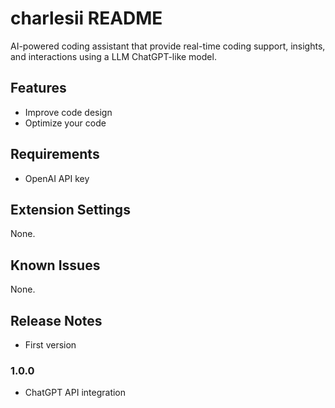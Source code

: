 # charlesii README

AI-powered coding assistant that provide real-time coding support, insights, and interactions using a LLM ChatGPT-like model.

## Features

- Improve code design
- Optimize your code

## Requirements

- OpenAI API key

## Extension Settings

None.

## Known Issues

None.

## Release Notes

- First version

### 1.0.0

- ChatGPT API integration
